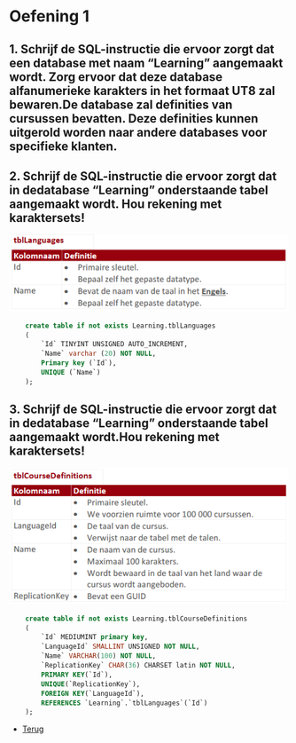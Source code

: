 # Oefening 1

## 1. Schrijf de SQL-instructie die ervoor zorgt dat een database met naam “Learning” aangemaakt wordt. Zorg ervoor dat deze database alfanumerieke karakters in het formaat UT8 zal bewaren.De database zal definities van cursussen bevatten. Deze definities kunnen uitgerold worden naar andere databases voor specifieke klanten.

## 2. Schrijf de SQL-instructie die ervoor zorgt dat in dedatabase “Learning” onderstaande tabel aangemaakt wordt. Hou rekening met karaktersets!

![Deel3_Oefenbundel6_Oefening2_1](/Index/Pictures/Deel3_Oefenbundel1_Oef2_1.PNG)

```sql
    create table if not exists Learning.tblLanguages
    (
        `Id` TINYINT UNSIGNED AUTO_INCREMENT,
        `Name` varchar (20) NOT NULL,
        Primary key (`Id`),
        UNIQUE (`Name`)
    );
```

## 3. Schrijf de SQL-instructie die ervoor zorgt dat in dedatabase “Learning” onderstaande tabel aangemaakt wordt.Hou rekening met karaktersets!

![Deel3_Oefenbundel6_Oefening_1](/Index/Pictures/Deel3_Oefenbundel1_Oef3_1.PNG)

```sql
    create table if not exists Learning.tblCourseDefinitions
    (
        `Id` MEDIUMINT primary key,
        `LanguageId` SMALLINT UNSIGNED NOT NULL,
        `Name` VARCHAR(100) NOT NULL,
        `ReplicationKey` CHAR(36) CHARSET latin NOT NULL,
        PRIMARY KEY(`Id`),
        UNIQUE(`ReplicationKey`),
        FOREIGN KEY(`LanguageId`),
        REFERENCES `Learning`.`tblLanguages`(`Id`)
    );
```

- [Terug](/Index/Oefeningen-Databases/Deel3.md)